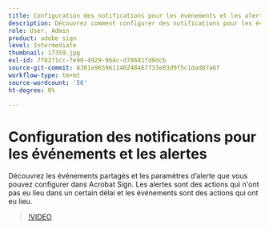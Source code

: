 ```yaml
---
title: Configuration des notifications pour les événements et les alertes
description: Découvrez comment configurer des notifications pour les événements et les alertes
role: User, Admin
product: adobe sign
level: Intermediate
thumbnail: 17359.jpg
exl-id: 7f8271cc-fe90-4929-964c-d78681fd0dcb
source-git-commit: 8301e965961140248467733e83d9f5c1dad87a6f
workflow-type: tm+mt
source-wordcount: '56'
ht-degree: 0%

---
```


# Configuration des notifications pour les événements et les alertes

Découvrez les événements partagés et les paramètres d’alerte que vous pouvez configurer dans Acrobat Sign. Les alertes sont des actions qui n&#39;ont pas eu lieu dans un certain délai et les événements sont des actions qui ont eu lieu.

>[!VIDEO](https://video.tv.adobe.com/v/343589?hidetitle=true)
